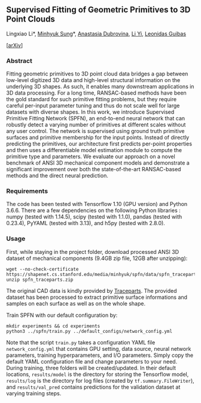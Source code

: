 ## Supervised Fitting of Geometric Primitives to 3D Point Clouds
Lingxiao Li*, [Minhyuk Sung](http://mhsung.github.io)*, [Anastasia Dubrovina](http://web.stanford.edu/~adkarni/), [Li Yi](https://cs.stanford.edu/~ericyi/), [Leonidas Guibas](https://geometry.stanford.edu/member/guibas/)

[[arXiv](https://arxiv.org/abs/1811.08988)]

### Abstract
Fitting geometric primitives to 3D point cloud data bridges a gap between low-level digitized 3D data and high-level structural information on the underlying 3D shapes. As such, it enables many downstream applications in 3D data processing. For a long time, RANSAC-based methods have been the gold standard for such primitive fitting problems, but they require careful per-input parameter tuning and thus do not scale well for large datasets with diverse shapes. In this work, we introduce Supervised Primitive Fitting Network (SPFN), an end-to-end neural network that can robustly detect a varying number of primitives at different scales without any user control. The network is supervised using ground truth primitive surfaces and primitive membership for the input points. Instead of directly predicting the primitives, our architecture first predicts per-point properties and then uses a differentiable model estimation module to compute the primitive type and parameters. We evaluate our approach on a novel benchmark of ANSI 3D mechanical component models and demonstrate a significant improvement over both the state-of-the-art RANSAC-based methods and the direct neural prediction.

### Requirements
The code has been tested with Tensorflow 1.10 (GPU version) and Python 3.6.6. There are a few dependencies on the following Python libraries : numpy (tested with 1.14.5), scipy (tested with 1.1.0), pandas (tested with 0.23.4), PyYAML (tested with 3.13), and h5py (tested with 2.8.0).

### Usage
First, while staying in the project folder, download processed ANSI 3D dataset of mechanical components (9.4GB zip file, 12GB after unzipping):
```
wget --no-check-certificate https://shapenet.cs.stanford.edu/media/minhyuk/spfn/data/spfn_traceparts.zip
unzip spfn_traceparts.zip
```
The original CAD data is kindly provided by [Traceparts](https://www.traceparts.com). The provided dataset has been processed to extract primitive surface informations and samples on each surface as well as on the whole shape.

Train SPFN with our default configuration by:
```
mkdir experiments && cd experiments
python3 ../spfn/train.py ../default_configs/network_config.yml
```
Note that the script `train.py` takes a configuration YAML file `network_config.yml` that contains GPU setting, data source, neural network parameters, training hyperparameters, and I/O parameters. Simply copy the default YAML configuration file and change parameters to your need. During training, three folders will be created/updated. In their default locations, `results/model` is the directory for storing the Tensorflow model, `results/log` is the directory for log files (created by `tf.summary.FileWriter`), and `results/val_pred` contains predictions for the validation dataset at varying training steps.
